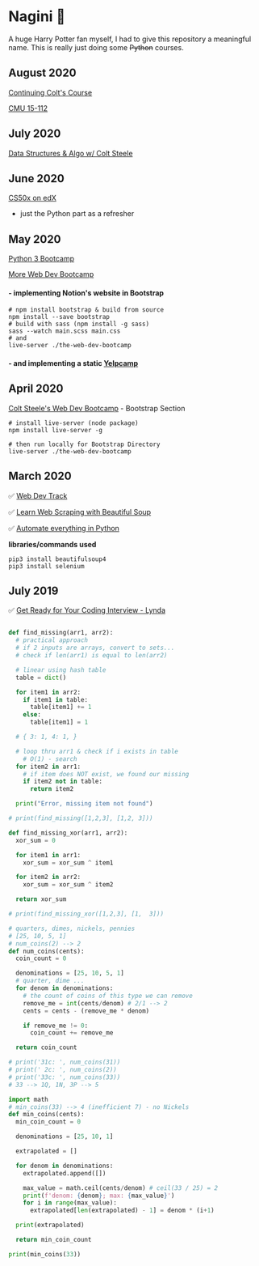 # Nagini :snake:

A huge Harry Potter fan myself, I had to give this repository a meaningful name. This is really just doing some ~~Python~~ courses.

## August 2020

[Continuing Colt's Course](https://www.udemy.com/course/js-algorithms-and-data-structures-masterclass)

[CMU 15-112](https://www.cs.cmu.edu/~112/schedule.html)

## July 2020

[Data Structures & Algo w/ Colt Steele](https://www.udemy.com/course/js-algorithms-and-data-structures-masterclass)

## June 2020

[CS50x on edX](https://www.edx.org/course/cs50s-introduction-to-computer-science)

-   just the Python part as a refresher

## May 2020

[Python 3 Bootcamp](https://www.udemy.com/course/the-modern-python3-bootcamp)

[More Web Dev Bootcamp](https://www.udemy.com/course/the-web-developer-bootcamp)

#### - implementing Notion's website in Bootstrap

```
# npm install bootstrap & build from source
npm install --save bootstrap
# build with sass (npm install -g sass)
sass --watch main.scss main.css
# and
live-server ./the-web-dev-bootcamp
```

#### - and implementing a static [Yelpcamp](https://yelpcamp-clone.now.sh)

## April 2020

[Colt Steele's Web Dev Bootcamp](https://www.udemy.com/course/the-web-developer-bootcamp) - Bootstrap Section

```
# install live-server (node package)
npm install live-server -g

# then run locally for Bootstrap Directory
live-server ./the-web-dev-bootcamp
```

## March 2020

:white_check_mark: [Web Dev Track](https://www.codecademy.com/learn/paths/web-development)

:white_check_mark: [Learn Web Scraping with Beautiful Soup](https://www.codecademy.com/learn/learn-web-scraping)

:white_check_mark: [Automate everything in Python](https://www.linkedin.com/learning/using-python-for-automation)

**libraries/commands used**

```shell
pip3 install beautifulsoup4
pip3 install selenium
```

## July 2019

:white_check_mark: [Get Ready for Your Coding Interview - Lynda](https://www.lynda.com/Software-Development-tutorials/Get-Ready-Your-Coding-Interview)

```python

def find_missing(arr1, arr2):
  # practical approach
  # if 2 inputs are arrays, convert to sets...
  # check if len(arr1) is equal to len(arr2)

  # linear using hash table
  table = dict()

  for item1 in arr2:
    if item1 in table:
      table[item1] += 1
    else:
      table[item1] = 1

  # { 3: 1, 4: 1, }

  # loop thru arr1 & check if i exists in table
    # O(1) - search
  for item2 in arr1:
    # if item does NOT exist, we found our missing
    if item2 not in table:
      return item2

  print("Error, missing item not found")

# print(find_missing([1,2,3], [1,2, 3]))

def find_missing_xor(arr1, arr2):
  xor_sum = 0

  for item1 in arr1:
    xor_sum = xor_sum ^ item1

  for item2 in arr2:
    xor_sum = xor_sum ^ item2

  return xor_sum

# print(find_missing_xor([1,2,3], [1,  3]))

# quarters, dimes, nickels, pennies
# [25, 10, 5, 1]
# num_coins(2) --> 2
def num_coins(cents):
  coin_count = 0

  denominations = [25, 10, 5, 1]
  # quarter, dime ...
  for denom in denominations:
    # the count of coins of this type we can remove
    remove_me = int(cents/denom) # 2/1 --> 2
    cents = cents - (remove_me * denom)

    if remove_me != 0:
      coin_count += remove_me

  return coin_count

# print('31c: ', num_coins(31))
# print(' 2c: ', num_coins(2))
# print('33c: ', num_coins(33))
# 33 --> 1Q, 1N, 3P --> 5

import math
# min_coins(33) --> 4 (inefficient 7) - no Nickels
def min_coins(cents):
  min_coin_count = 0

  denominations = [25, 10, 1]

  extrapolated = []

  for denom in denominations:
    extrapolated.append([])

    max_value = math.ceil(cents/denom) # ceil(33 / 25) = 2
    print(f'denom: {denom}; max: {max_value}')
    for i in range(max_value):
      extrapolated[len(extrapolated) - 1] = denom * (i+1)

  print(extrapolated)

  return min_coin_count

print(min_coins(33))
```
